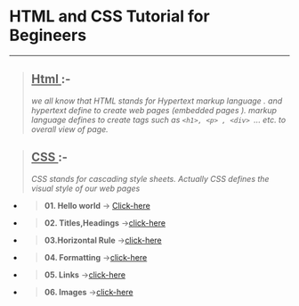 # HTML and CSS Tutorial for Begineers

---
<!-- ##   <u> *Introduction:-* </u> -->

 > ## <u> Html </u>:-
 > *we all know that HTML stands for Hypertext markup language . and hypertext define to create web pages (embedded pages ). markup language defines to create tags such as `<h1>, <p> , <div> `... etc. to overall view of page.*


 > ## <u> CSS </u>:-
>*CSS stands for cascading style sheets. Actually CSS defines the visual style of our web pages*




-   >  **01. Hello world**  &#8594; [Click-here](./html/01.%20Hello%20world/index.html) 

- > **02. Titles,Headings** &#8594;[click-here](./html/02.%20TItles%2C%20Heading/)

- > **03.Horizontal Rule** &#8594;[click-here](./html/03.%20Horizontal%20Rule/)
- > **04. Formatting** &#8594;[click-here](./html/04.%20Formatting/)
- > **05. Links** &#8594;[click-here](./html/05.%20Links/)
- > **06. Images** &#8594;[click-here](./html/06.%20Images/index.html)
<!-- - > **07. ** &#8594;[click-here]()
- > **08.  ** &#8594;[click-here]()
- > **09.  ** &#8594;[click-here]()
- > **10. ** &#8594;[click-here]() -->
